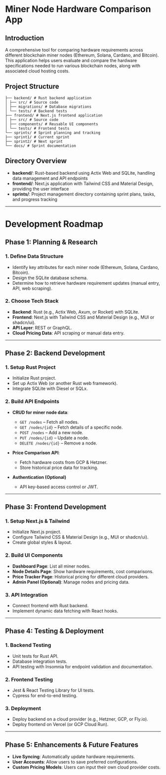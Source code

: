 # Miner Node Hardware Comparison App

## Introduction
A comprehensive tool for comparing hardware requirements across different blockchain miner nodes (Ethereum, Solana, Cardano, and Bitcoin). This application helps users evaluate and compare the hardware specifications needed to run various blockchain nodes, along with associated cloud hosting costs.

## Project Structure

```
├── backend/ # Rust backend application
│ ├── src/ # Source code
│ ├── migrations/ # Database migrations
│ └── tests/ # Backend tests
├── frontend/ # Next.js frontend application
│ ├── src/ # Source code
│ ├── components/ # Reusable UI components
│ └── tests/ # Frontend tests
└── sprints/ # Sprint planning and tracking
├── sprint1/ # Current sprint
├── sprint2/ # Next sprint
└── docs/ # Sprint documentation
```

## Directory Overview
- **backend/**: Rust-based backend using Actix Web and SQLite, handling data management and API endpoints
- **frontend/**: Next.js application with Tailwind CSS and Material Design, providing the user interface
- **sprints/**: Project management directory containing sprint plans, tasks, and progress tracking

---

# Development Roadmap

## **Phase 1: Planning & Research**
### **1. Define Data Structure**
- Identify key attributes for each miner node (Ethereum, Solana, Cardano, Bitcoin).
- Design the SQLite database schema.
- Determine how to retrieve hardware requirement updates (manual entry, API, web scraping).

### **2. Choose Tech Stack**
- **Backend**: Rust (e.g., Actix Web, Axum, or Rocket) with SQLite.
- **Frontend**: Next.js with Tailwind CSS and Material Design (e.g., MUI or shadcn/ui).
- **API Layer**: REST or GraphQL.
- **Cloud Pricing Data**: API scraping or manual data entry.

---

## **Phase 2: Backend Development**
### **1. Setup Rust Project**
- Initialize Rust project.
- Set up Actix Web (or another Rust web framework).
- Integrate SQLite with Diesel or SQLx.

### **2. Build API Endpoints**
- **CRUD for miner node data**:
  - `GET /nodes` – Fetch all nodes.
  - `GET /nodes/{id}` – Fetch details of a specific node.
  - `POST /nodes` – Add a new node.
  - `PUT /nodes/{id}` – Update a node.
  - `DELETE /nodes/{id}` – Remove a node.

- **Price Comparison API**:
  - Fetch hardware costs from GCP & Hetzner.
  - Store historical price data for tracking.

- **Authentication (Optional)**
  - API key-based access control or JWT.

---

## **Phase 3: Frontend Development**
### **1. Setup Next.js & Tailwind**
- Initialize Next.js project.
- Configure Tailwind CSS & Material Design (e.g., MUI or shadcn/ui).
- Create global styles & layout.

### **2. Build UI Components**
- **Dashboard Page**: List all miner nodes.
- **Node Details Page**: Show hardware requirements, cost comparisons.
- **Price Tracker Page**: Historical pricing for different cloud providers.
- **Admin Panel (Optional)**: Manage nodes and pricing data.

### **3. API Integration**
- Connect frontend with Rust backend.
- Implement dynamic data fetching with React hooks.

---

## **Phase 4: Testing & Deployment**
### **1. Backend Testing**
- Unit tests for Rust API.
- Database integration tests.
- API testing with Insomnia for endpoint validation and documentation.

### **2. Frontend Testing**
- Jest & React Testing Library for UI tests.
- Cypress for end-to-end testing.

### **3. Deployment**
- Deploy backend on a cloud provider (e.g., Hetzner, GCP, or Fly.io).
- Deploy frontend on Vercel (or GCP Cloud Run).

---

## **Phase 5: Enhancements & Future Features**
- **Live Syncing**: Automatically update hardware requirements.
- **User Accounts**: Allow users to save preferred configurations.
- **Custom Pricing Models**: Users can input their own cloud provider costs.

